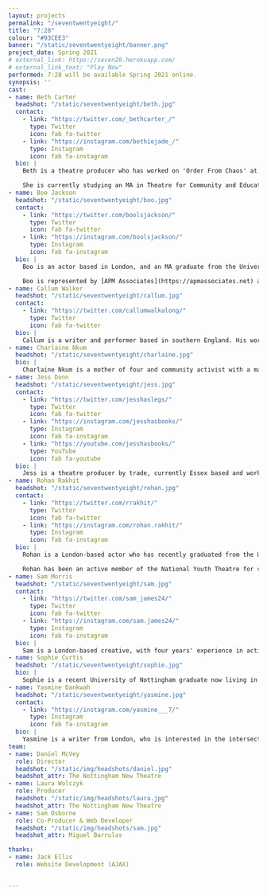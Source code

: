 ```yaml
---
layout: projects
permalink: "/seventwentyeight/"
title: "7:28"
colour: "#93CEE3"
banner: "/static/seventwentyeight/banner.png"
project_date: Spring 2021
# external_link: https://seven28.herokuapp.com/
# external_link_text: "Play Now"
performed: 7:28 will be available Spring 2021 online.
synopsis: ''
cast:
- name: Beth Carter
  headshot: "/static/seventwentyeight/beth.jpg"
  contact:
    - link: "https://twitter.com/_bethcarter_/"
      type: Twitter
      icon: fab fa-twitter 
    - link: "https://instagram.com/bethiejade_/"
      type: Instagram 
      icon: fab fa-instagram 
  bio: |
    Beth is a theatre producer who has worked on 'Order From Chaos' at the Edinburgh Festival Fringe (2019) and 'Cinnamon Tea' for Nottingham New Theatre’s online season (2020). She has previously been an assistant producer for 'Werewolf: Live Comedy' (Edinburgh Festival Fringe 2019, Twitch 2020) and is currently working on [@ArtistsMakeMoney](https://instagram.com/artistsmakemoney/). 

    She is currently studying an MA in Theatre for Community and Education at Mountview, and will be completing her Stage Management training at National Youth Theatre in August 2021.
- name: Boo Jackson
  headshot: "/static/seventwentyeight/boo.jpg"
  contact:
    - link: "https://twitter.com/boolsjackson/"
      type: Twitter
      icon: fab fa-twitter 
    - link: "https://instagram.com/boolsjackson/"
      type: Instagram 
      icon: fab fa-instagram 
  bio: |
    Boo is an actor based in London, and an MA graduate from the University of Nottingham. She has acted professionally since 2005, having made her debut in Ol Parker's 'Imagine Me & You', and has since worked on projects ranging from fringe and immersive theatre, to indie films, short films and TV.

    Boo is represented by [APM Associates](https://apmassociates.net) and can be found on [Spotlight](https://www.spotlight.com/5090-7863-7617)
- name: Callum Walker
  headshot: "/static/seventwentyeight/callum.jpg"
  contact:
    - link: "https://twitter.com/callumwalkalong/"
      type: Twitter
      icon: fab fa-twitter 
  bio: |
    Callum is a writer and performer based in southern England. His work uses comedy and poetry to talk about the things we'd rather not. Recently he has been working on 'Risky Texts We Sent as Teens' with Two For Joy Theatre, and writing poetry about public transport.
- name: Charlaine Nkum
  headshot: "/static/seventwentyeight/charlaine.jpg"
  bio: |
    Charlaine Nkum is a mother of four and community activist with a masters in Human Rights and International Relations. She is a Diversity Lead Co-ordinator by profession.
- name: Jess Donn
  headshot: "/static/seventwentyeight/jess.jpg"
  contact:
    - link: "https://twitter.com/jesshaslegs/"
      type: Twitter
      icon: fab fa-twitter 
    - link: "https://instagram.com/jesshasbooks/"
      type: Instagram 
      icon: fab fa-instagram 
    - link: "https://youtube.com/jesshasbooks/"
      type: YouTube 
      icon: fab fa-youtube 
  bio: |
    Jess is a theatre producer by trade, currently Essex based and working at the Mercury Colchester as part of the Stage One Regional Producer Placement. They can be found talking about books on [YouTube](https://youtube.com/jesshasbooks/) or [Instagram](https://instagram.com/jesshasbooks/) under @jesshasbooks.
- name: Rohan Rakhit
  headshot: "/static/seventwentyeight/rohan.jpg"
  contact:
    - link: "https://twitter.com/rrakhit/"
      type: Twitter
      icon: fab fa-twitter 
    - link: "https://instagram.com/rohan.rakhit/"
      type: Instagram 
      icon: fab fa-instagram 
  bio: |
    Rohan is a London-based actor who has recently graduated from the University of Nottingham. Over the last three years Rohan has been heavily involved with the Nottingham New Theatre performing in several productions, including his starring role in Bill Hayes's 'tl;dr' as part of the theatre's quarantine season.

    Rohan has been an active member of the National Youth Theatre for several years and performed as Kabir in Tanika Gupta's 'White Boy' in Leicester Square as part of the centenary of the organisation. As well as this, he has had lead roles in several short films for companies such as Future 16 Productions, Chronic Insanity Theatre Company and LINL Productions.
- name: Sam Morris
  headshot: "/static/seventwentyeight/sam.jpg"
  contact:
    - link: "https://twitter.com/sam_james24/"
      type: Twitter
      icon: fab fa-twitter 
    - link: "https://instagram.com/sam.james24/"
      type: Instagram 
      icon: fab fa-instagram 
  bio: |
    Sam is a London-based creative, with four years' experience in acting for stage (inc. three Edingburgh Festival Fringe appearances) and digital content creation for theatre companies including trailers, posters and in-show film and animation <www.sammorris.uk>
- name: Sophie Curtis 
  headshot: "/static/seventwentyeight/sophie.jpg"
  bio: |
    Sophie is a recent University of Nottingham graduate now living in the East of England, who spends a lot of her time writing plays and poetry. In summer 2020, Sophie took part in the Nottingham New Theatre's online season, acting in 'I Think He Was Called Rosalind' and voice-acting in 'Reverie.'
- name: Yasmine Dankwah 
  headshot: "/static/seventwentyeight/yasmine.jpg"
  contact:
    - link: "https://instagram.com/yasmine___7/"
      type: Instagram 
      icon: fab fa-instagram 
  bio: |
    Yasmine is a writer from London, who is interested in the intersection between poetry, music, and storytelling. In 2020, she was part of the VAULT New Writers’ cohort and her short play, 'Mixtape Mind', was performed as part of Tamasha Theatre Company's virtual scratch night.
team:
- name: Daniel McVey
  role: Director
  headshot: "/static/img/headshots/daniel.jpg"
  headshot_attr: The Nottingham New Theatre
- name: Laura Wolczyk
  role: Producer
  headshot: "/static/img/headshots/laura.jpg"
  headshot_attr: The Nottingham New Theatre
- name: Sam Osborne
  role: Co-Producer & Web Developer
  headshot: "/static/img/headshots/sam.jpg"
  headshot_attr: Miguel Barrulas

thanks:
- name: Jack Ellis
  role: Website Development (AJAX) 


---
```

